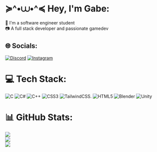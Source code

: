 # ≽^•⩊•^≼ Hey, I'm Gabe:
🔭 I'm a software engineer student<br>📷 A full stack developer and passionate gamedev


## 🌐 Socials:
[![Discord](https://img.shields.io/badge/Discord-%237289DA.svg?logo=discord&logoColor=white)](https://discord.gg/limte.kms) [![Instagram](https://img.shields.io/badge/Instagram-%23E4405F.svg?logo=Instagram&logoColor=white)](https://instagram.com/tp.gabee)

# 💻 Tech Stack:
![C](https://img.shields.io/badge/c-%2300599C.svg?style=for-the-badge&logo=c&logoColor=white) ![C#](https://img.shields.io/badge/c%23-%23239120.svg?style=for-the-badge&logo=csharp&logoColor=white) ![C++](https://img.shields.io/badge/c++-%2300599C.svg?style=for-the-badge&logo=c%2B%2B&logoColor=white) ![CSS3](https://img.shields.io/badge/css3-%231572B6.svg?style=for-the-badge&logo=css3&logoColor=white) ![TailwindCSS](https://img.shields.io/badge/tailwindcss-%2338B2AC.svg?style=for-the-badge&logo=tailwind-css&logoColor=white). ![HTML5](https://img.shields.io/badge/html5-%23E34F26.svg?style=for-the-badge&logo=html5&logoColor=white) ![Blender](https://img.shields.io/badge/blender-%23F5792A.svg?style=for-the-badge&logo=blender&logoColor=white) ![Unity](https://img.shields.io/badge/unity-%23000000.svg?style=for-the-badge&logo=unity&logoColor=white)
# 📊 GitHub Stats:
![](https://github-readme-stats.vercel.app/api?username=limnte&theme=radical&hide_border=true&include_all_commits=true&count_private=true)<br/>
![](https://nirzak-streak-stats.vercel.app/?user=limnte&theme=radical&hide_border=true)<br/>
![](https://github-readme-stats.vercel.app/api/top-langs/?username=limnte&theme=radical&hide_border=true&include_all_commits=true&count_private=true&layout=compact)

